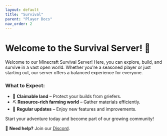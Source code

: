 ```yaml
---
layout: default
title: "Survival"
parent: "Player Docs"
nav_order: 2
---
```


# Welcome to the Survival Server! 🌿

Welcome to our Minecraft Survival Server! Here, you can explore, build, and survive in a vast open world. Whether you're a seasoned player or just starting out, our server offers a balanced experience for everyone.

### What to Expect:
- 🏡 **Claimable land** – Protect your builds from griefers.
- ⛏️ **Resource-rich farming world** – Gather materials efficiently.
- 🔄 **Regular updates** – Enjoy new features and improvements.

Start your adventure today and become part of our growing community!

🔗 **Need help?** Join our [Discord](https://ifheroes.de/discord).

